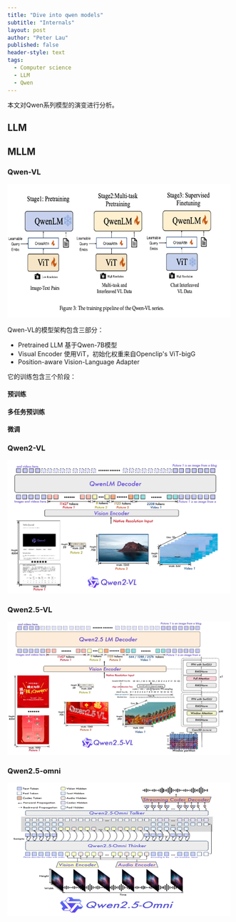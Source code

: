 ```yaml
---
title: "Dive into qwen models"
subtitle: "Internals"
layout: post
author: "Peter Lau"
published: false
header-style: text
tags:
  - Computer science
  - LLM
  - Qwen
---
```





本文对Qwen系列模型的演变进行分析。

## LLM



## MLLM

### Qwen-VL

<div>
  <img class="shadow" src="/img/qwen/Qwen-VL-arch.png" width="500" height="300" alt="Qwen-VL Architecture">
</div>

Qwen-VL的模型架构包含三部分：
+ Pretrained LLM
  基于Qwen-7B模型
+ Visual Encoder
  使用ViT，初始化权重来自Openclip's ViT-bigG
+ Position-aware Vision-Language Adapter

它的训练包含三个阶段：

#### 预训练


#### 多任务预训练

#### 微调

### Qwen2-VL


<div>
  <img class="shadow" src="/img/qwen/Qwen2-VL-arch.png" width="500" height="300" alt="Qwen2-VL Architecture">
</div>


### Qwen2.5-VL


<div>
  <img class="shadow" src="/img/qwen/Qwen2.5-VL-arch.png" width="500" height="300" alt="Qwen2.5-VL Architecture">
</div>

### Qwen2.5-omni

<div>
  <img class="shadow" src="/img/qwen/Qwen2.5-Omni.png" width="500" height="300" alt="Qwen2.5-Omni Architecture">
</div>